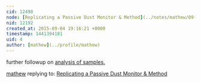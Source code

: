 ```yaml
---
cid: 12498
node: [Replicating a Passive Dust Monitor & Method](../notes/mathew/09-02-2015/replicating-a-passive-dust-monitor-method)
nid: 12192
created_at: 2015-09-04 19:16:21 +0000
timestamp: 1441394181
uid: 4
author: [mathew](../profile/mathew)
---
```


further followup on [analysis of samples.](http://publiclab.org/notes/mathew/09-04-2015/analyzing-passive-monitors)

[mathew](../profile/mathew) replying to: [Replicating a Passive Dust Monitor & Method](../notes/mathew/09-02-2015/replicating-a-passive-dust-monitor-method)

